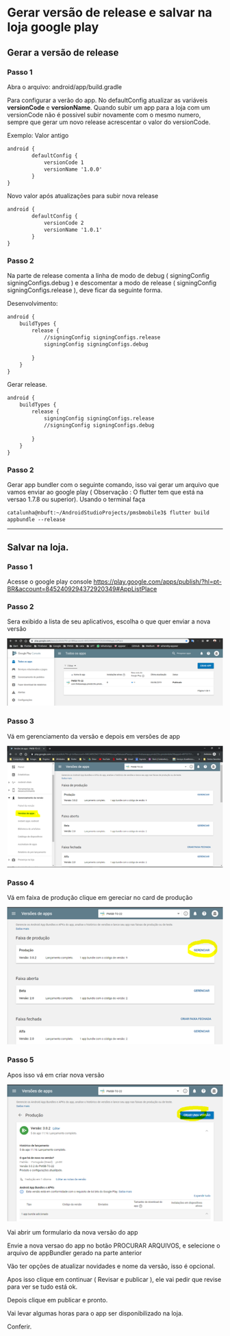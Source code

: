 # Gerar versão de release e salvar na loja google play

## Gerar a versão de release

### Passo 1 

Abra o arquivo: android/app/build.gradle

Para configurar a verão do app. No defaultConfig atualizar as variáveis **versionCode** e **versionName**. Quando subir um app para a loja com um versionCode não é possivel subir novamente com o mesmo numero, sempre que gerar um novo release acrescentar o valor do versionCode.

Exemplo: 
Valor antigo
~~~
android {
        defaultConfig {
            versionCode 1
            versionName '1.0.0'
        }
}
~~~
Novo valor após atualizações para subir nova release
~~~
android {
        defaultConfig {
            versionCode 2
            versionName '1.0.1'
        }
}
~~~

### Passo 2
Na parte de release comenta a linha de modo de debug ( signingConfig signingConfigs.debug ) e descomentar a modo de release ( signingConfig signingConfigs.release ), deve ficar da seguinte forma.

Desenvolvimento:
~~~
android {
    buildTypes {
        release {
            //signingConfig signingConfigs.release
            signingConfig signingConfigs.debug

        }
    }
}
~~~

Gerar release.
~~~
android {
    buildTypes {
        release {
            signingConfig signingConfigs.release
            //signingConfig signingConfigs.debug

        }
    }
}
~~~
### Passo 2

Gerar app bundler com o seguinte comando, isso vai gerar um arquivo que vamos enviar ao google play ( Observação : O flutter tem que está na versao 1.7.8 ou superior). Usando o terminal faça

~~~
catalunha@nbuft:~/AndroidStudioProjects/pmsbmobile3$ flutter build appbundle --release 
~~~


---

## Salvar na loja.

### Passo 1
Acesse o google play console
https://play.google.com/apps/publish/?hl=pt-BR&account=8452409294372920349#AppListPlace

### Passo 2

Sera exibido a lista de seu aplicativos, escolha o que quer enviar a nova versão

![img01](./imagens/img04.png)


### Passo 3

Vá em gerenciamento da versão e depois em versões de app 

![img01](./imagens/img01.PNG)

### Passo 4

Vá em faixa de produção clique em gereciar no card de produção

![img02](./imagens/img02.PNG)

### Passo 5

Apos isso vá em criar nova versão

![img03](./imagens/img03.PNG)

Vai abrir um formulario da nova versão do app

Envie a nova versao do app no botão PROCURAR ARQUIVOS, e selecione o arquivo de appBundler gerado na parte anterior

Vão ter opções de atualizar novidades e nome da versão, isso é opcional.

Apos isso clique em continuar ( Revisar e publicar ), ele vai pedir que revise para ver se tudo está ok.

Depois clique em publicar e pronto.

Vai levar algumas horas para o app ser disponibilizado na loja.

Conferir.